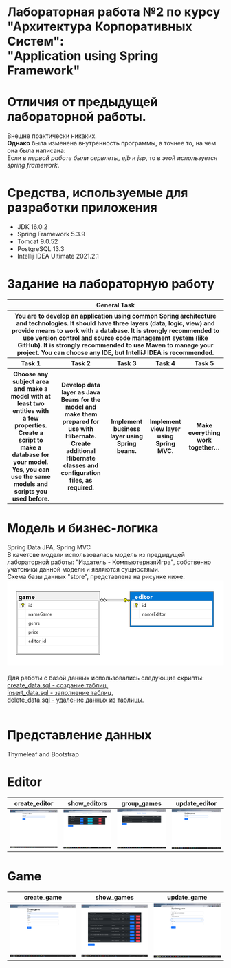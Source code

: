 # Лабораторная работа №2 по курсу<br>"Архитектура Корпоративных Систем":<br>"Application using Spring Framework"<br>

# Отличия от предыдущей лабораторной работы.
Внешне практически никаких.<br>**Однако** была изменена внутренность программы, а точнее то, на чем она была написана:<br>
Если в *первой работе были сервлеты, ejb и jsp*, то в _этой используется spring framework_.
# Средства, используемые для разработки приложения
* JDK 16.0.2
* Spring Framework 5.3.9
* Tomcat 9.0.52
* PostgreSQL 13.3
* Intellij IDEA Ultimate 2021.2.1

# Задание на лабораторную работу
<table>
    <thead>
        <tr>
            <th colspan = 5> General Task</th>
        </tr>
        <tr>
            <th colspan = 5> You are to develop an application using common Spring architecture and technologies. It should have three layers (data, logic, view) and provide means to work with a database. It is strongly recommended to use version control and source code management system (like GitHub). It is strongly recommended to use Maven to manage your project. You can choose any IDE, but IntelliJ IDEA is recommended.
 </th>
        </tr>
        <th>Task 1</th>       
        <th>Task 2</th> 
        <th>Task 3</th>
        <th>Task 4</th>       
        <th>Task 5</th>    
    </thead>
    <tbody>     
        <th> Choose any subject area and make a model with at least two entities with a few properties. Create a script to make a database for your model. Yes, you can use the same models and scripts you used before.
        </th> 
        <th> Develop data layer as Java Beans for the model and make them prepared for use with Hibernate. Create additional Hibernate classes and configuration files, as required.
        </th>
        <th> Implement business layer using Spring beans.
        </th>       
        <th> Implement view layer using Spring MVC.
        </th>
        <th> Make everything work together…
        </th>
    </tbody>
</table>


# Модель и бизнес-логика
Spring Data JPA, Spring MVC<br>
В качетсве модели использовалась модель из предыдущей лабораторной работы: "Издатель - КомпьютернаяИгра", собственно учатсники данной модели и являются сущностями.<br>
Схема базы данных "store", представлена на рисунке ниже.<br>
![Screenshot](images/model.png)<br><br>
Для работы с базой данных использовались следующие скрипты:<br>
<a href="https://github.com/Black-Viking-63/ESA_LabWork/blob/main/labwork2final/sql_scripts/create_data.sql">create_data.sql - создание таблиц.</a><br>
<a href="https://github.com/Black-Viking-63/ESA_LabWork/blob/main/labwork2final/sql_scripts/insert_data.sql">insert_data.sql - заполнение таблиц.</a><br>
<a href="https://github.com/Black-Viking-63/ESA_LabWork/blob/main/labwork2final/sql_scripts/create_data.sql">delete_data.sql - удаление данных из таблицы.</a><br><br>


# Представление данных
Thymeleaf and Bootstrap

# **Editor**
| create_editor | show_editors | group_games | update_editor |
| --- | --- | --- | --- |
| ![Screenshot](images/create_editor.png) | ![Screenshot](images/editors.png) | ![Screenshot](images/group_games.png) | ![Screenshot](images/upgate_editor.png) |

# **Game**
| create_game | show_games | update_game |
| --- | --- | --- |
| ![Screenshot](images/create_game.png) | ![Screenshot](images/games.png) | ![Screenshot](images/upgate_game.png) |
